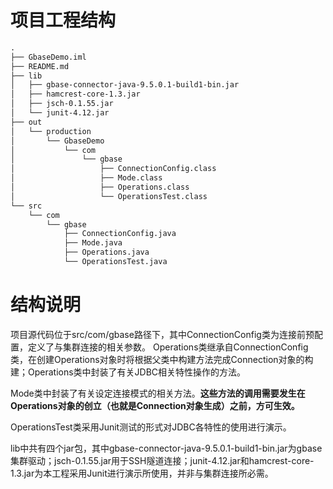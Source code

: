 # 项目工程结构
```xml
.
├── GbaseDemo.iml
├── README.md
├── lib
│   ├── gbase-connector-java-9.5.0.1-build1-bin.jar
│   ├── hamcrest-core-1.3.jar
│   ├── jsch-0.1.55.jar
│   └── junit-4.12.jar
├── out
│   └── production
│       └── GbaseDemo
│           └── com
│               └── gbase
│                   ├── ConnectionConfig.class
│                   ├── Mode.class
│                   ├── Operations.class
│                   └── OperationsTest.class
└── src
    └── com
        └── gbase
            ├── ConnectionConfig.java
            ├── Mode.java
            ├── Operations.java
            └── OperationsTest.java
```

# 结构说明
项目源代码位于src/com/gbase路径下，其中ConnectionConfig类为连接前预配置，定义了与集群连接的相关参数。
Operations类继承自ConnectionConfig类，在创建Operations对象时将根据父类中构建方法完成Connection对象的构建；Operations类中封装了有关JDBC相关特性操作的方法。

Mode类中封装了有关设定连接模式的相关方法。__这些方法的调用需要发生在Operations对象的创立（也就是Connection对象生成）之前，方可生效。__

OperationsTest类采用Junit测试的形式对JDBC各特性的使用进行演示。

lib中共有四个jar包，其中gbase-connector-java-9.5.0.1-build1-bin.jar为gbase集群驱动；jsch-0.1.55.jar用于SSH隧道连接；junit-4.12.jar和hamcrest-core-1.3.jar为本工程采用Junit进行演示所使用，并非与集群连接所必需。
